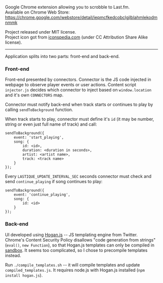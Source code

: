 Google Chrome extension allowing you to scrobble to Last.fm.  
Available on Chrome Web Store: https://chrome.google.com/webstore/detail/iepmcfkedcobclgjlblahmlekodmnmmk

Project released under MIT license.  
Project icon got from 
[iconspedia.com](http://www.iconspedia.com/icon/lastfm-14506.html) (under CC Attribution Share Alike license).
* * *
Application splits into two parts: front-end and back-end.
### Front-end
Front-end presented by connectors. Connector is the JS code injected in webpage to observe player events or user actions.
Content script `injector.js` decides which connector to inject based on `window.location` and it's own `CONNECTORS` map.

Connector must notify back-end when track starts or continues to play by calling `sendToBackground` function.

When track starts to play, connector must define it's `id` (it may be number, string 
or even just full name of track) and call:
```
sendToBackground({
    event: 'start_playing',
    song: {
        id: <id>,
        duration: <duration in seconds>,
        artist: <artist name>,
        track: <track name>
    }
});
```
Every `LASTIQUE_UPDATE_INTERVAL_SEC` seconds connector must check and send 
`continue_playing` if song continues to play:
```
sendToBackground({
    event: 'continue_playing',
    song: {
        id: <id>
    }
});
```


### Back-end
UI developed using [Hogan.js](http://twitter.github.com/hogan.js/) -- JS templating engine from Twitter.
Chrome's Content Security Policy disallows "code generation from strings" (`eval()`, `new Function`),
so that Hogan.js templates can only be compiled in
[sandbox](http://developer.chrome.com/trunk/extensions/sandboxingEval.html). 
It seems too complicated, so I chose to precompile templates instead.

Run `./compile_templates.sh` -- it will compile templates and update `compiled_templates.js`. 
It requires node.js with Hogan.js installed (`npm install hogan.js`).
